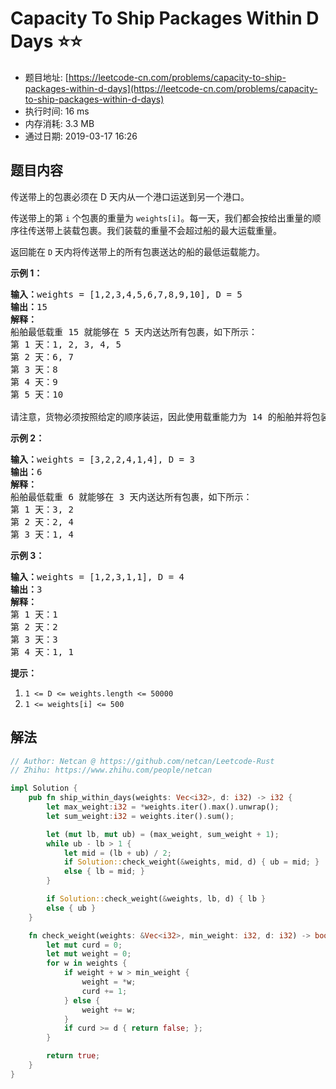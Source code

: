 # Capacity To Ship Packages Within D Days :star::star:
- 题目地址: [https://leetcode-cn.com/problems/capacity-to-ship-packages-within-d-days](https://leetcode-cn.com/problems/capacity-to-ship-packages-within-d-days)
- 执行时间: 16 ms 
- 内存消耗: 3.3 MB
- 通过日期: 2019-03-17 16:26

## 题目内容
<p>传送带上的包裹必须在 D 天内从一个港口运送到另一个港口。</p>

<p>传送带上的第 <code>i</code> 个包裹的重量为 <code>weights[i]</code>。每一天，我们都会按给出重量的顺序往传送带上装载包裹。我们装载的重量不会超过船的最大运载重量。</p>

<p>返回能在 <code>D</code> 天内将传送带上的所有包裹送达的船的最低运载能力。</p>



<p><strong>示例 1：</strong></p>

<pre><strong>输入：</strong>weights = [1,2,3,4,5,6,7,8,9,10], D = 5
<strong>输出：</strong>15
<strong>解释：</strong>
船舶最低载重 15 就能够在 5 天内送达所有包裹，如下所示：
第 1 天：1, 2, 3, 4, 5
第 2 天：6, 7
第 3 天：8
第 4 天：9
第 5 天：10

请注意，货物必须按照给定的顺序装运，因此使用载重能力为 14 的船舶并将包装分成 (2, 3, 4, 5), (1, 6, 7), (8), (9), (10) 是不允许的。 
</pre>

<p><strong>示例 2：</strong></p>

<pre><strong>输入：</strong>weights = [3,2,2,4,1,4], D = 3
<strong>输出：</strong>6
<strong>解释：</strong>
船舶最低载重 6 就能够在 3 天内送达所有包裹，如下所示：
第 1 天：3, 2
第 2 天：2, 4
第 3 天：1, 4
</pre>

<p><strong>示例 3：</strong></p>

<pre><strong>输入：</strong>weights = [1,2,3,1,1], D = 4
<strong>输出：</strong>3
<strong>解释：</strong>
第 1 天：1
第 2 天：2
第 3 天：3
第 4 天：1, 1
</pre>



<p><strong>提示：</strong></p>

<ol>
	<li><code>1 <= D <= weights.length <= 50000</code></li>
	<li><code>1 <= weights[i] <= 500</code></li>
</ol>


## 解法
```rust
// Author: Netcan @ https://github.com/netcan/Leetcode-Rust
// Zhihu: https://www.zhihu.com/people/netcan

impl Solution {
    pub fn ship_within_days(weights: Vec<i32>, d: i32) -> i32 {
        let max_weight:i32 = *weights.iter().max().unwrap();
        let sum_weight:i32 = weights.iter().sum();

        let (mut lb, mut ub) = (max_weight, sum_weight + 1);
        while ub - lb > 1 {
            let mid = (lb + ub) / 2;
            if Solution::check_weight(&weights, mid, d) { ub = mid; }
            else { lb = mid; }
        }

        if Solution::check_weight(&weights, lb, d) { lb }
        else { ub }
    }

    fn check_weight(weights: &Vec<i32>, min_weight: i32, d: i32) -> bool {
        let mut curd = 0;
        let mut weight = 0;
        for w in weights {
            if weight + w > min_weight {
                weight = *w;
                curd += 1;
            } else {
                weight += w;
            }
            if curd >= d { return false; };
        }

        return true;
    }
}

```